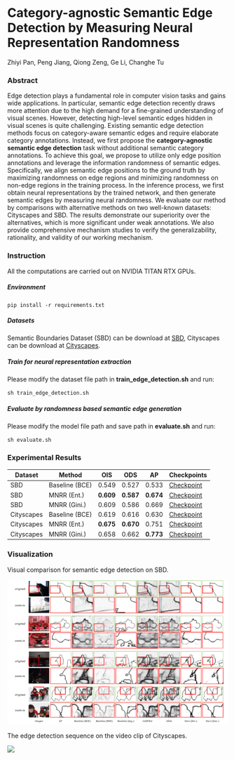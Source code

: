 # Category-agnostic Semantic Edge Detection by Measuring Neural Representation Randomness
Zhiyi Pan, Peng Jiang, Qiong Zeng, Ge Li, Changhe Tu

### Abstract

Edge detection plays a fundamental role in computer vision tasks and gains wide applications. In particular, semantic edge detection recently draws more attention due to the high demand for a fine-grained understanding of visual scenes. However, detecting high-level semantic edges hidden in visual scenes is quite challenging. Existing semantic edge detection methods focus on category-aware semantic edges and require elaborate category annotations. Instead, we first propose the **category-agnostic semantic edge detection** task without additional semantic category annotations. To achieve this goal, we propose to utilize only edge position annotations and leverage the information randomness of semantic edges. Specifically, we align semantic edge positions to the ground truth by maximizing randomness on edge regions and minimizing randomness on non-edge regions in the training process. In the inference process, we first obtain neural representations by the trained network, and then generate semantic edges by measuring neural randomness. We evaluate our method by comparisons with alternative methods on two well-known datasets: Cityscapes and SBD. The results demonstrate our superiority over the alternatives, which is more significant under weak annotations. We also provide comprehensive mechanism studies to verify the generalizability, rationality, and validity of our working mechanism.

### Instruction

All the computations are carried out on NVIDIA TITAN RTX GPUs.

##### Environment

```
pip install -r requirements.txt
```

##### Datasets

Semantic Boundaries Dataset (SBD) can be download at [SBD](https://www2.eecs.berkeley.edu/Research/Projects/CS/vision/grouping/semantic_contours/benchmark.tgz), Cityscapes can be download at [Cityscapes](https://www.cityscapes-dataset.com/).


##### Train for neural representation extraction

Please modify the dataset file path in **train_edge_detection.sh** and run:

```
sh train_edge_detection.sh
```

##### Evaluate by randomness based semantic edge generation

Please modify the model file path and save path in **evaluate.sh** and run: 

```
sh evaluate.sh
```

### Experimental Results

| Dataset    | Method         | OIS       | ODS       | AP        | Checkpoints                                                  |
| ---------- | -------------- | --------- | --------- | --------- | ------------------------------------------------------------ |
| SBD        | Baseline (BCE) | 0.549     | 0.527     | 0.533     | [Checkpoint](https://disk.pku.edu.cn/link/AA6C28F370E4B242EA8305DFF7AF791819) |
| SBD        | MNRR (Ent.)    | **0.609** | **0.587** | **0.674** | [Checkpoint](https://disk.pku.edu.cn/link/AA77BECA73D97A47D4985EF081ADC1791C) |
| SBD        | MNRR (Gini.)   | 0.609     | 0.586     | 0.669     | [Checkpoint](https://disk.pku.edu.cn/link/AA89ED5A16C1414583BDBA74336CB9C5BA) |
| Cityscapes | Baseline (BCE) | 0.619     | 0.616     | 0.630     | [Checkpoint](https://disk.pku.edu.cn/link/AAC3F09820996C4AFC99C4723733910ED3) |
| Cityscapes | MNRR (Ent.)    | **0.675** | **0.670** | 0.751     | [Checkpoint](https://disk.pku.edu.cn/link/AAB09692BD6F0B4AEEBC57F57C0D00C039) |
| Cityscapes | MNRR (Gini.)   | 0.658     | 0.662     | **0.773** | [Checkpoint](https://disk.pku.edu.cn/link/AA606F59B59CFE45CC83262AA9AAF2B56D) |

### Visualization

Visual comparison for semantic edge detection on SBD.

![](/Visualization/SBD.png)

The edge detection sequence on the video clip of Cityscapes.

![](/Visualization/video.gif)

